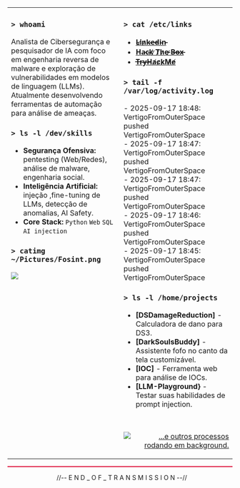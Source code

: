 <!-- <div align="center">
  <img src="https://raw.githubusercontent.com/VertigoFromOuterSpace/VertigoFromOuterSpace/main/.assets/glitch_divider.svg?v=7" alt="Glitch Divider"/>
</div>

<div align="center">
  <pre>
echo  ╔═══════════════════════════════════════════════════════════════╗
echo  ║  ██╗   ██╗███████╗██████╗ ████████╗██╗ ██████╗  ██████╗       ║
echo  ║  ██║   ██║██╔════╝██╔══██╗╚══██╔══╝██║██╔════╝ ██╔═══██╗      ║
echo  ║  ██║   ██║█████╗  ██████╔╝   ██║   ██║██║  ███╗██║   ██║      ║
echo  ║  ╚██╗ ██╔╝██╔══╝  ██╔══██╗   ██║   ██║██║   ██║██║   ██║      ║
echo  ║   ╚████╔╝ ███████╗██║  ██║   ██║   ██║╚██████╔╝╚██████╔╝      ║
echo  ║    ╚═══╝  ╚══════╝╚═╝  ╚═╝   ╚═╝   ╚═╝ ╚═════╝  ╚═════╝       ║
echo  ╚═══════════════════════════════════════════════════════════════╝
  </pre>
</div>
<div align="center">
  <img src="https://raw.githubusercontent.com/VertigoFromOuterSpace/VertigoFromOuterSpace/main/.assets/animated_header.svg?v=2" alt="Animated Header"/>
</div>

<div style="height: 2px; background-color: #DC143C; margin: 15px 0;"></div>
-->

<table>
<tr>
<td valign="top" width="50%">

### `> whoami`
Analista de Cibersegurança e pesquisador de IA com foco em engenharia reversa de malware e exploração de vulnerabilidades em modelos de linguagem (LLMs). Atualmente desenvolvendo ferramentas de automação para análise de ameaças.

### `> ls -l /dev/skills`
- **Segurança Ofensiva:** pentesting (Web/Redes), análise de malware, engenharia social.
- **Inteligência Artificial:** injeção ,fine-tuning de LLMs, detecção de anomalias, AI Safety.
- **Core Stack:** `Python` `Web` `SQL` `AI injection`

### `> catimg ~/Pictures/Fosint.png`
<img src="https://github.com/user-attachments/assets/5efa0d25-7f79-4aba-a942-c74c9dcaa917" />

</td>
<td valign="top" width="50%">

### `> cat /etc/links`
- **[L̴i̸n̷k̴e̶d̵i̴n̵](https://www.linkedin.com/in/henriquelcarvalhosec)**
- **[H̵a̵c̴k̸ ̷T̷h̷e̵ ̷B̶o̶x̵](https://app.hackthebox.com/profile/2590147)**
- **[T̶r̴y̶H̴a̸c̷k̷M̷e̸](https://tryhackme.com/p/justhenriquecarv)**

### `> tail -f /var/log/activity.log`
<div>
<!-- ACTIVITY_LOG:START -->- 2025-09-17 18:48: VertigoFromOuterSpace pushed VertigoFromOuterSpace<br>- 2025-09-17 18:47: VertigoFromOuterSpace pushed VertigoFromOuterSpace<br>- 2025-09-17 18:47: VertigoFromOuterSpace pushed VertigoFromOuterSpace<br>- 2025-09-17 18:46: VertigoFromOuterSpace pushed VertigoFromOuterSpace<br>- 2025-09-17 18:45: VertigoFromOuterSpace pushed VertigoFromOuterSpace<br><!-- ACTIVITY_LOG:END -->
</div>

### `> ls -l /home/projects`
- **[DSDamageReduction]** - Calculadora de dano para DS3.
- **[DarkSoulsBuddy]** - Assistente fofo no canto da tela customizável.
- **[IOC]** - Ferramenta web para análise de IOCs.
- **[LLM-Playground}** - Testar suas habilidades de prompt injection.
<br>

<p align="right">
  <a href="https://github.com/VertigoFromOuterSpace?tab=repositories">
    <img src="https://img.shields.io/badge/...e%20outros%20processos%20rodando%20em%20background%2E-0D1117?style=flat&logoColor=white&color=0D1117&labelColor=0D1117&textColor=ff0000" alt="...e outros processos rodando em background."/>
  </a>
</p>

</td>
</tr>
</table>

<div style="height: 2px; background-color: #DC143C; margin: 15px 0;"></div>
<p align="center">
  //-- E N D _ O F _ T R A N S M I S S I O N --//
</p>







































